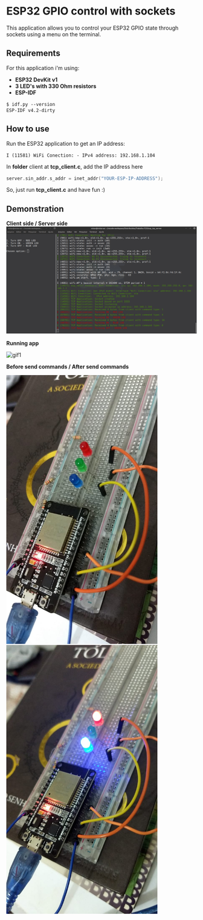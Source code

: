 # ESP32 GPIO control with sockets

This application allows you to control your ESP32 GPIO state through sockets using a menu on the terminal.

## Requirements
For this application i'm using:
- **ESP32 DevKit v1**
- **3 LED's with 330 Ohm resistors**
- **ESP-IDF**


```bashrc
$ idf.py --version
ESP-IDF v4.2-dirty
```

## How to use
Run the ESP32 application to get an IP address:
```bashrc
I (11581) WiFi Conection: - IPv4 address: 192.168.1.104
```

In **folder** client at **tcp_client.c**, add the IP address here
```c
server.sin_addr.s_addr = inet_addr("YOUR-ESP-IP-ADDRESS");
```

So, just run **tcp_client.c** and have fun :)

## Demonstration
**Client side / Server side**
![img1](./images/img1.png)



**Running app**

![gif1](./images/img4.gif)


**Before send commands / After send commands**
<div class="box">
  <img src="./images/img3.jpeg" alt="drawing" width="400"/>
  <img src="./images/img2.jpeg" alt="drawing" width="400"/>
</div>
